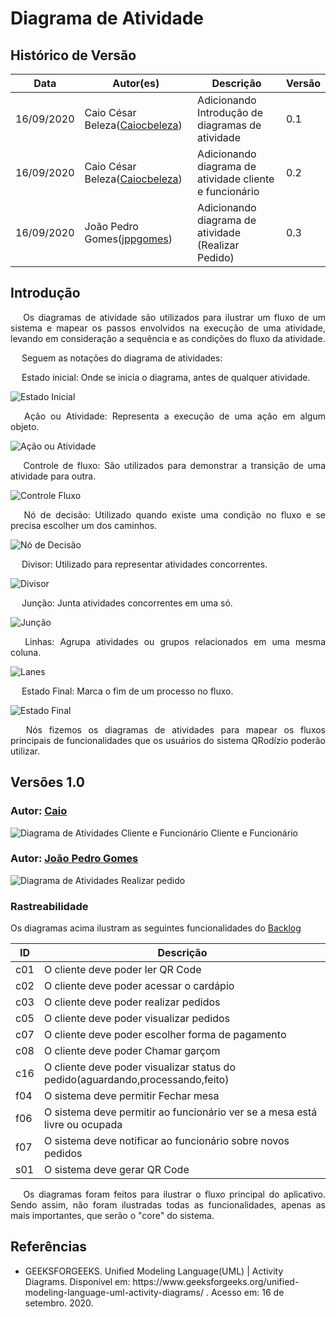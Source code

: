# Diagrama de Atividade

## Histórico de Versão

<table>
  <thead>
    <tr>
      <th>Data</th>
      <th>Autor(es)</th>
      <th>Descrição</th>
      <th>Versão</th>  
    </tr>
  </thead>

  <tbody>
    <tr>
      <td>16/09/2020</td>
      <td>
        Caio César Beleza(<a target="blank" href="https://github.com/Caiocbeleza">Caiocbeleza</a>)
      </td>
      <td>Adicionando Introdução de diagramas de atividade</td>
      <td>0.1</td>
    </tr>
    <tr>
      <td>16/09/2020</td>
      <td>
        Caio César Beleza(<a target="blank" href="https://github.com/Caiocbeleza">Caiocbeleza</a>)
      </td>
      <td>Adicionando diagrama de atividade cliente e funcionário</td>
      <td>0.2</td>
    </tr>
     <tr>
      <td>16/09/2020</td>
      <td>
        João Pedro Gomes(<a target="blank" href="https://github.com/jppgomes">jppgomes</a>)
      </td>
      <td>Adicionando diagrama de atividade (Realizar Pedido)</td>
      <td>0.3</td>
    </tr>
  </tbody>
</table>

## Introdução

<p align="justify">&emsp;
Os diagramas de atividade são utilizados para ilustrar um fluxo de um sistema e mapear os passos envolvidos na execução de uma atividade, levando em consideração a sequência e as condições do fluxo da atividade.
</p>
<p align="justify">&emsp;
Seguem as notações do diagrama de atividades:
</p>
<p align="justify">&emsp;
Estado inicial: Onde se inicia o diagrama, antes de qualquer atividade.

![Estado Inicial](../../images/UML/EstadoInicial.png)

</p>
<p align="justify">&emsp;
Ação ou Atividade: Representa a execução de uma ação em algum objeto.

![Ação ou Atividade](../../images/UML/atividade.png)

</p>
<p align="justify">&emsp;
Controle de fluxo: São utilizados para demonstrar a transição de uma atividade para outra.

![Controle Fluxo](../../images/UML/fluxo.png)

</p>
<p align="justify">&emsp;
Nó de decisão: Utilizado quando existe uma condição no fluxo e se precisa escolher um dos caminhos.

![Nó de Decisão](../../images/UML/condicao.png)

</p>
<p align="justify">&emsp;
Divisor: Utilizado para representar atividades concorrentes.

![Divisor](../../images/UML/divisor.png)

</p>
<p align="justify">&emsp;
Junção: Junta atividades concorrentes em uma só.

![Junção](../../images/UML/juncao.png)

</p>
<p align="justify">&emsp;
Linhas: Agrupa atividades ou grupos relacionados em uma mesma coluna.

![Lanes](../../images/UML/lane.png)

</p>
<p align="justify">&emsp;
Estado Final: Marca o fim de um processo no fluxo.

![Estado Final](../../images/UML/EstadoFinal.png)

</p>
<p align="justify">&emsp;
Nós fizemos os diagramas de atividades para mapear os fluxos principais de funcionalidades que os usuários do sistema QRodízio poderão utilizar.
</p>

## Versões 1.0

### Autor: [Caio](https://github.com/Caiocbeleza)

![Diagrama de Atividades Cliente e Funcionário](../../images/UML/DriagramaAtividadeCliente.png)
Cliente e Funcionário

### Autor: [João Pedro Gomes](https://github.com/jppgomes)

![Diagrama de Atividades](../../images/UML/DiagramaAtividade.png)
Realizar pedido

### Rastreabilidade

Os diagramas acima ilustram as seguintes funcionalidades do [Backlog](/docs/backlog/backlog_produtov2.md)


|ID|Descrição|
|--|--|
|c01|O cliente deve poder ler QR Code|
|c02|O cliente deve poder acessar o cardápio|
|c03|O cliente deve poder realizar pedidos|
|c05|O cliente deve poder visualizar pedidos|
|c07|O cliente deve poder escolher forma de pagamento|
|c08|O cliente deve poder Chamar garçom|
|c16|O cliente deve poder visualizar status do pedido(aguardando,processando,feito)|
|f04|O sistema deve permitir Fechar mesa|
|f06|O sistema deve permitir ao funcionário ver se a mesa está livre ou ocupada|
|f07|O sistema deve notificar ao funcionário sobre novos pedidos|
|s01|O sistema deve gerar QR Code|

<p align="justify">&emsp;
Os diagramas foram feitos para ilustrar o fluxo principal do aplicativo. Sendo assim, não foram ilustradas todas as funcionalidades, apenas as mais importantes, que serão o "core" do sistema.
</p>



## Referências
<ul>
<li>
GEEKSFORGEEKS. Unified Modeling Language(UML) | Activity Diagrams. Disponível em: https://www.geeksforgeeks.org/unified-modeling-language-uml-activity-diagrams/ . Acesso em: 16 de setembro. 2020.
</li>
</ul>
